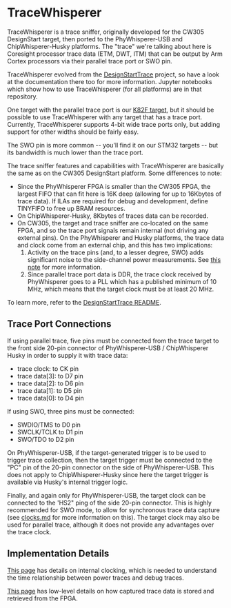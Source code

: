 # TraceWhisperer

TraceWhisperer is a trace sniffer, originally developed for the CW305
DesignStart target, then ported to the PhyWhisperer-USB and ChipWhisperer-Husky
platforms. The "trace" we're talking about here is Coresight processor trace
data (ETM, DWT, ITM) that can be output by Arm Cortex processors via their
parallel trace port or SWO pin.

TraceWhisperer evolved from the
[DesignStartTrace](https://github.com/newaetech/DesignStartTrace) project,
so have a look at the documentation there too for more information. Jupyter
notebooks which show how to use TraceWhisperer (for all platforms) are in that
repository.

One target with the parallel trace port is our [K82F
target](https://rtfm.newae.com/Targets/UFO%20Targets/CW308T-K82/), but it
should be possible to use TraceWhisperer with any target that has a trace
port. Currently, TraceWhisperer supports 4-bit wide trace ports only, but
adding support for other widths should be fairly easy.

The SWO pin is more common -- you'll find it on our STM32 targets -- but its
bandwidth is much lower than the trace port.

The trace sniffer features and capabilities with TraceWhisperer are
basically the same as on the CW305 DesignStart platform. Some differences to
note:

* Since the PhyWhisperer FPGA is smaller than the CW305 FPGA, the largest
  FIFO that can fit here is 16K deep (allowing for up to 16Kbytes of trace
  data). If ILAs are required for debug and development, define TINYFIFO to
  free up BRAM resources.
* On ChipWhisperer-Husky, 8Kbytes of traces data can be recorded.
* On CW305, the target and trace sniffer are co-located on the same FPGA,
  and so the trace port signals remain internal (not driving any external
  pins). On the PhyWhisperer and Husky platforms, the trace data and clock come
  from an external chip, and this has two implications:
    1. Activity on the trace pins (and, to a lesser degree, SWO) adds
significant noise to the side-channel power measurements. See [this
note](trace_noise.md) for more information.
    2. Since parallel trace port data is DDR, the trace clock received by PhyWhisperer
goes to a PLL which has a published minimum of 10 MHz, which means
that the target clock must be at least 20 MHz.


To learn more, refer to the [DesignStartTrace README](../../README.md).

## Trace Port Connections

If using parallel trace, five pins must be connected from the trace target
to the front side 20-pin connector of PhyWhisperer-USB / ChipWhisperer Husky in
order to supply it with trace data:
- trace clock: to CK pin
- trace data[3]: to D7 pin
- trace data[2]: to D6 pin
- trace data[1]: to D5 pin
- trace data[0]: to D4 pin

If using SWO, three pins must be connected:
- SWDIO/TMS to D0 pin
- SWCLK/TCLK to D1 pin
- SWO/TDO to D2 pin

On PhyWhisperer-USB, if the target-generated trigger is to be used to trigger
trace collection, then the target trigger must be connected to the "PC" pin of
the 20-pin connector on the side of PhyWhisperer-USB. This does not apply to
ChipWhisperer-Husky since here the target trigger is available via Husky's
internal trigger logic.

Finally, and again only for PhyWhisperer-USB, the target clock can be connected
to the 'HS2" ping of the side 20-pin connector. This is highly recommended for
SWO mode, to allow for synchronous trace data capture (see
[clocks.md](clocks.md) for more information on this).  The target clock may
also be used for parallel trace, although it does not provide any advantages
over the trace clock.

## Implementation Details
[This page](clocks.md) has details on internal clocking, which is needed to
understand the time relationship between power traces and debug traces.

[This page](FIFO_reads.md) has low-level details on how captured trace data
is stored and retrieved from the FPGA.



